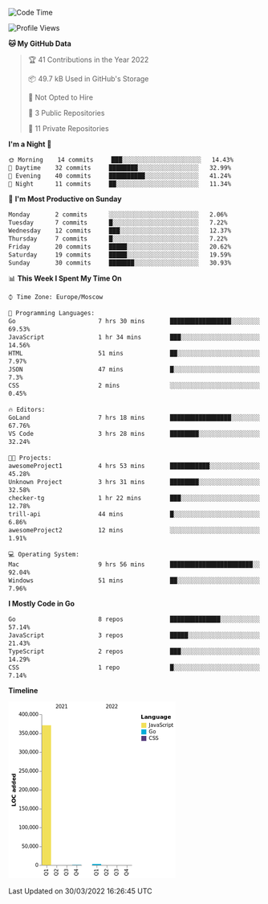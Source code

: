 <!--START_SECTION:waka-->
![Code Time](http://img.shields.io/badge/Code%20Time-235%20hrs%2016%20mins-blue)

![Profile Views](http://img.shields.io/badge/Profile%20Views-0-blue)

**🐱 My GitHub Data** 

> 🏆 41 Contributions in the Year 2022
 > 
> 📦 49.7 kB Used in GitHub's Storage 
 > 
> 🚫 Not Opted to Hire
 > 
> 📜 3 Public Repositories 
 > 
> 🔑 11 Private Repositories  
 > 
**I'm a Night 🦉** 

```text
🌞 Morning    14 commits     ███░░░░░░░░░░░░░░░░░░░░░░   14.43% 
🌆 Daytime    32 commits     ████████░░░░░░░░░░░░░░░░░   32.99% 
🌃 Evening    40 commits     ██████████░░░░░░░░░░░░░░░   41.24% 
🌙 Night      11 commits     ██░░░░░░░░░░░░░░░░░░░░░░░   11.34%

```
📅 **I'm Most Productive on Sunday** 

```text
Monday       2 commits      ░░░░░░░░░░░░░░░░░░░░░░░░░   2.06% 
Tuesday      7 commits      █░░░░░░░░░░░░░░░░░░░░░░░░   7.22% 
Wednesday    12 commits     ███░░░░░░░░░░░░░░░░░░░░░░   12.37% 
Thursday     7 commits      █░░░░░░░░░░░░░░░░░░░░░░░░   7.22% 
Friday       20 commits     █████░░░░░░░░░░░░░░░░░░░░   20.62% 
Saturday     19 commits     █████░░░░░░░░░░░░░░░░░░░░   19.59% 
Sunday       30 commits     ███████░░░░░░░░░░░░░░░░░░   30.93%

```


📊 **This Week I Spent My Time On** 

```text
⌚︎ Time Zone: Europe/Moscow

💬 Programming Languages: 
Go                       7 hrs 30 mins       █████████████████░░░░░░░░   69.53% 
JavaScript               1 hr 34 mins        ███░░░░░░░░░░░░░░░░░░░░░░   14.56% 
HTML                     51 mins             ██░░░░░░░░░░░░░░░░░░░░░░░   7.97% 
JSON                     47 mins             █░░░░░░░░░░░░░░░░░░░░░░░░   7.3% 
CSS                      2 mins              ░░░░░░░░░░░░░░░░░░░░░░░░░   0.45%

🔥 Editors: 
GoLand                   7 hrs 18 mins       █████████████████░░░░░░░░   67.76% 
VS Code                  3 hrs 28 mins       ████████░░░░░░░░░░░░░░░░░   32.24%

🐱‍💻 Projects: 
awesomeProject1          4 hrs 53 mins       ███████████░░░░░░░░░░░░░░   45.28% 
Unknown Project          3 hrs 31 mins       ████████░░░░░░░░░░░░░░░░░   32.58% 
checker-tg               1 hr 22 mins        ███░░░░░░░░░░░░░░░░░░░░░░   12.78% 
trill-api                44 mins             █░░░░░░░░░░░░░░░░░░░░░░░░   6.86% 
awesomeProject2          12 mins             ░░░░░░░░░░░░░░░░░░░░░░░░░   1.91%

💻 Operating System: 
Mac                      9 hrs 56 mins       ███████████████████████░░   92.04% 
Windows                  51 mins             ██░░░░░░░░░░░░░░░░░░░░░░░   7.96%

```

**I Mostly Code in Go** 

```text
Go                       8 repos             ██████████████░░░░░░░░░░░   57.14% 
JavaScript               3 repos             █████░░░░░░░░░░░░░░░░░░░░   21.43% 
TypeScript               2 repos             ███░░░░░░░░░░░░░░░░░░░░░░   14.29% 
CSS                      1 repo              █░░░░░░░░░░░░░░░░░░░░░░░░   7.14%

```


**Timeline**

![Chart not found](https://raw.githubusercontent.com/jeezft/jeezft/main/charts/bar_graph.png) 


 Last Updated on 30/03/2022 16:26:45 UTC
<!--END_SECTION:waka-->
